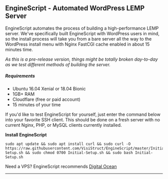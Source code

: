## **EngineScript - Automated WordPress LEMP Server**

EngineScript automates the process of building a high-performance LEMP server. We've specifically built EngineScript with WordPress users in mind, so the install process will take you from a bare server all the way to the WordPress install menu with Nginx FastCGI cache enabled in about 15 minutes time.

*As this is a pre-release version, things might be totally broken day-to-day as we test different methods of building the server.*

##### Requirements
- Ubuntu 16.04 Xenial or 18.04 Bionic
- 1GB+ RAM
- Cloudflare (free or paid account)
- 15 minutes of your time

If you'd like to test EngineScript for yourself, just enter the command below into your favorite SSH client. This should be done on a fresh server with no current Nginx, PHP, or MySQL clients currently installed.

**Install EngineScript**
```shell
sudo apt update && sudo apt install curl && sudo curl -O https://raw.githubusercontent.com/VisiStruct/EngineScript/master/Initial-Setup.sh && sudo chmod 0700 Initial-Setup.sh && sudo bash Initial-Setup.sh
```
Need a VPS? EngineScript recommends [Digital Ocean](https://m.do.co/c/e57cc8492285)

----------
